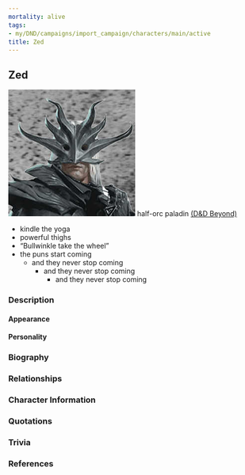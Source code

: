 ```yaml
---
mortality: alive
tags:
- my/DND/campaigns/import_campaign/characters/main/active
title: Zed
---
```


## Zed

![Pasted image 20211106142439.png](/images/dnd/pc-zed.png)
half-orc paladin
[(D&D Beyond)](https://ddb.ac/characters/2020367/QmB5LP)

- kindle the yoga
- powerful thighs
- “Bullwinkle take the wheel”
- the puns start coming
  - and they never stop coming
    - and they never stop coming
      - and they never stop coming

### Description

#### Appearance

#### Personality

### Biography

### Relationships

### Character Information

### Quotations

### Trivia

### References
